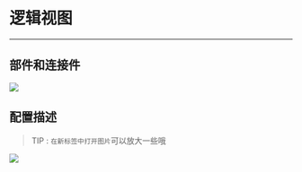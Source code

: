 # 逻辑视图

---

## 部件和连接件

![](/assets/connectorAndComponent.svg)



## 配置描述

> TIP : `在新标签中打开图片`可以放大一些哦

![](/assets/logicView.png)